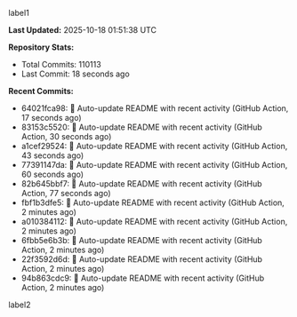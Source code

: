 
label1 
<!-- ACTIVITY_START -->
**Last Updated:** 2025-10-18 01:51:38 UTC

**Repository Stats:**
- Total Commits: 110113
- Last Commit: 18 seconds ago

**Recent Commits:**
- 64021fca98: 🤖 Auto-update README with recent activity (GitHub Action, 17 seconds ago)
- 83153c5520: 🤖 Auto-update README with recent activity (GitHub Action, 30 seconds ago)
- a1cef29524: 🤖 Auto-update README with recent activity (GitHub Action, 43 seconds ago)
- 77391147da: 🤖 Auto-update README with recent activity (GitHub Action, 60 seconds ago)
- 82b645bbf7: 🤖 Auto-update README with recent activity (GitHub Action, 77 seconds ago)
- fbf1b3dfe5: 🤖 Auto-update README with recent activity (GitHub Action, 2 minutes ago)
- a010384112: 🤖 Auto-update README with recent activity (GitHub Action, 2 minutes ago)
- 6fbb5e6b3b: 🤖 Auto-update README with recent activity (GitHub Action, 2 minutes ago)
- 22f3592d6d: 🤖 Auto-update README with recent activity (GitHub Action, 2 minutes ago)
- 94b863cdc9: 🤖 Auto-update README with recent activity (GitHub Action, 2 minutes ago)
<!-- ACTIVITY_END -->

label2
